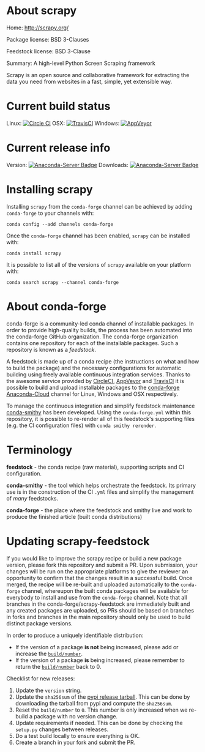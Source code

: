 About scrapy
============

Home: http://scrapy.org/

Package license: BSD 3-Clauses

Feedstock license: BSD 3-Clause

Summary: A high-level Python Screen Scraping framework

Scrapy is an open source and collaborative framework for extracting the
data you need from websites in a fast, simple, yet extensible way.


Current build status
====================

Linux: [![Circle CI](https://circleci.com/gh/conda-forge/scrapy-feedstock.svg?style=shield)](https://circleci.com/gh/conda-forge/scrapy-feedstock)
OSX: [![TravisCI](https://travis-ci.org/conda-forge/scrapy-feedstock.svg?branch=master)](https://travis-ci.org/conda-forge/scrapy-feedstock)
Windows: [![AppVeyor](https://ci.appveyor.com/api/projects/status/github/conda-forge/scrapy-feedstock?svg=True)](https://ci.appveyor.com/project/conda-forge/scrapy-feedstock/branch/master)

Current release info
====================
Version: [![Anaconda-Server Badge](https://anaconda.org/conda-forge/scrapy/badges/version.svg)](https://anaconda.org/conda-forge/scrapy)
Downloads: [![Anaconda-Server Badge](https://anaconda.org/conda-forge/scrapy/badges/downloads.svg)](https://anaconda.org/conda-forge/scrapy)

Installing scrapy
=================

Installing `scrapy` from the `conda-forge` channel can be achieved by adding `conda-forge` to your channels with:

```
conda config --add channels conda-forge
```

Once the `conda-forge` channel has been enabled, `scrapy` can be installed with:

```
conda install scrapy
```

It is possible to list all of the versions of `scrapy` available on your platform with:

```
conda search scrapy --channel conda-forge
```


About conda-forge
=================

conda-forge is a community-led conda channel of installable packages.
In order to provide high-quality builds, the process has been automated into the
conda-forge GitHub organization. The conda-forge organization contains one repository
for each of the installable packages. Such a repository is known as a *feedstock*.

A feedstock is made up of a conda recipe (the instructions on what and how to build
the package) and the necessary configurations for automatic building using freely
available continuous integration services. Thanks to the awesome service provided by
[CircleCI](https://circleci.com/), [AppVeyor](http://www.appveyor.com/)
and [TravisCI](https://travis-ci.org/) it is possible to build and upload installable
packages to the [conda-forge](https://anaconda.org/conda-forge)
[Anaconda-Cloud](http://docs.anaconda.org/) channel for Linux, Windows and OSX respectively.

To manage the continuous integration and simplify feedstock maintenance
[conda-smithy](http://github.com/conda-forge/conda-smithy) has been developed.
Using the ``conda-forge.yml`` within this repository, it is possible to re-render all of
this feedstock's supporting files (e.g. the CI configuration files) with ``conda smithy rerender``.


Terminology
===========

**feedstock** - the conda recipe (raw material), supporting scripts and CI configuration.

**conda-smithy** - the tool which helps orchestrate the feedstock.
                   Its primary use is in the construction of the CI ``.yml`` files
                   and simplify the management of *many* feedstocks.

**conda-forge** - the place where the feedstock and smithy live and work to
                  produce the finished article (built conda distributions)


Updating scrapy-feedstock
=========================

If you would like to improve the scrapy recipe or build a new
package version, please fork this repository and submit a PR. Upon submission,
your changes will be run on the appropriate platforms to give the reviewer an
opportunity to confirm that the changes result in a successful build. Once
merged, the recipe will be re-built and uploaded automatically to the
`conda-forge` channel, whereupon the built conda packages will be available for
everybody to install and use from the `conda-forge` channel.
Note that all branches in the conda-forge/scrapy-feedstock are
immediately built and any created packages are uploaded, so PRs should be based
on branches in forks and branches in the main repository should only be used to
build distinct package versions.

In order to produce a uniquely identifiable distribution:
 * If the version of a package **is not** being increased, please add or increase
   the [``build/number``](http://conda.pydata.org/docs/building/meta-yaml.html#build-number-and-string).
 * If the version of a package **is** being increased, please remember to return
   the [``build/number``](http://conda.pydata.org/docs/building/meta-yaml.html#build-number-and-string)
   back to 0.

Checklist for new releases:

1. Update the ``version`` string.
2. Update the ``sha256sum`` of the [pypi release
   tarball](https://pypi.python.org/pypi/Scrapy). This can be done by
   downloading the tarball from pypi and compute the ``sha256sum``.
3. Reset the ``build/number`` to ``0``. This number is only increased when we
  re-build a package with no version change.
4. Update requirements if needed. This can be done by checking the ``setup.py``
   changes between releases.
5. Do a test build locally to ensure everything is OK.
6. Create a branch in your fork and submit the PR.
